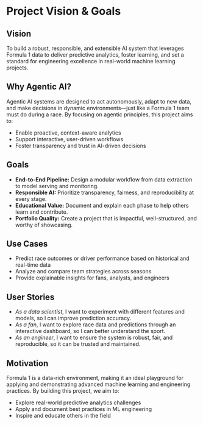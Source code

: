 # Project Vision & Goals

## Vision

To build a robust, responsible, and extensible AI system that leverages Formula 1 data to deliver predictive analytics, foster learning, and set a standard for engineering excellence in real-world machine learning projects.

## Why Agentic AI?

Agentic AI systems are designed to act autonomously, adapt to new data, and make decisions in dynamic environments—just like a Formula 1 team must do during a race. By focusing on agentic principles, this project aims to:

- Enable proactive, context-aware analytics
- Support interactive, user-driven workflows
- Foster transparency and trust in AI-driven decisions

## Goals

- **End-to-End Pipeline:** Design a modular workflow from data extraction to model serving and monitoring.
- **Responsible AI:** Prioritize transparency, fairness, and reproducibility at every stage.
- **Educational Value:** Document and explain each phase to help others learn and contribute.
- **Portfolio Quality:** Create a project that is impactful, well-structured, and worthy of showcasing.

## Use Cases

- Predict race outcomes or driver performance based on historical and real-time data
- Analyze and compare team strategies across seasons
- Provide explainable insights for fans, analysts, and engineers

## User Stories

- *As a data scientist*, I want to experiment with different features and models, so I can improve prediction accuracy.
- *As a fan*, I want to explore race data and predictions through an interactive dashboard, so I can better understand the sport.
- *As an engineer*, I want to ensure the system is robust, fair, and reproducible, so it can be trusted and maintained.

## Motivation

Formula 1 is a data-rich environment, making it an ideal playground for applying and demonstrating advanced machine learning and engineering practices. By building this project, we aim to:

- Explore real-world predictive analytics challenges
- Apply and document best practices in ML engineering
- Inspire and educate others in the field
